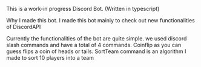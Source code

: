 This is a work-in progress Discord Bot. (Written in typescript)

Why I made this bot.
I made this bot mainly to check out new functionalities of DiscordAPI

Currently the functionalities of the bot are quite simple.
we used discord slash commands and have a total of 4 commands.
Coinflip as you can guess flips a coin of heads or tails.
SortTeam command is an algorithm I made to sort 10 players into a team
